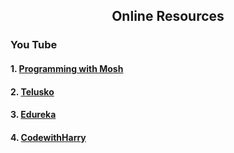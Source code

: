
<h2 align="center">Online Resources</h2>
<h3>You Tube</h3>
<h4>1. <a href="https://www.youtube.com/watch?v=8JJ101D3knE "> Programming with Mosh</a></h4>
<h4>2. <a href="https://www.youtube.com/watch?v=WbwIoQYP6no"> Telusko</a></h4>
<h4>3. <a href="https://www.youtube.com/watch?v=b5oQZdzA37I"> Edureka</a></h4>
<h4>4. <a href="https://www.youtube.com/watch?v=evknSAkUIvs&list=PLu0W_9lII9agwhy658ZPA0MTStKUJTWPi"> CodewithHarry</a></h4>

